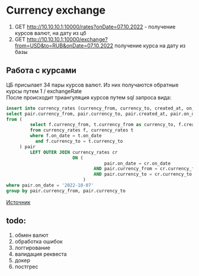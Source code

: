 # Currency exchange 

1) GET http://10.10.10.1:10000/rates?onDate=07.10.2022 - получение курсов валют, на дату из цб
2) GET http://10.10.10.1:10000/exchange?from=USD&to=RUB&onDate=07.10.2022 получение курса на дату из базы

## Работа с курсами
ЦБ присылает 34 пары курсов валют. Из них получаются обратные курсы путем 1 / exchangeRate<br>
После происходит триангуляция курсов путем sql запроса вида:

```sql
insert into currency_rates (currency_from, currency_to, created_at, on_date, exchange_rate)
select pair.currency_from, pair.currency_to, pair.created_at, pair.on_date, pair.exchange_rate
from (
         select f.currency_from, t.currency_from as currency_to, f.created_at, f.on_date, (f.exchange_rate / t.exchange_rate) as exchange_rate
         from currency_rates f, currency_rates t
         where f.on_date = t.on_date
           and f.currency_to = t.currency_to
     ) pair
         LEFT OUTER JOIN currency_rates cr
                         ON (
                                     pair.on_date = cr.on_date
                                 AND pair.currency_from = cr.currency_from
                                 AND pair.currency_to = cr.currency_to
                             )
where pair.on_date = '2022-10-07'
group by pair.currency_from, pair.currency_to
```
[Источник](http://www.dpxo.net/articles/fx_rate_triangulation_sql.html)

## todo:
1) обмен валют
2) обработка ошибок
3) логгирование
4) валидация реквеста
5) докер
6) постгрес
